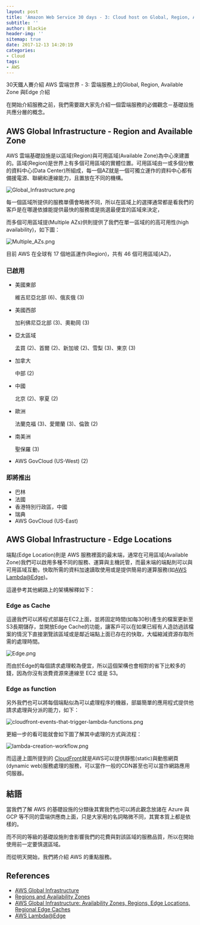 ```yaml
---
layout: post
title: 'Amazon Web Service 30 days - 3: Cloud host on Global, Region, Available Zone and Edge'
subtitle: ''
author: Blackie
header-img: ''
sitemap: true
date: 2017-12-13 14:20:19
categories:
- Cloud
tags:
- AWS
---
```


30天鐵人賽介紹 AWS 雲端世界 - 3: 雲端服務上的Global, Region, Available Zone 與Edge 介紹

<!-- More -->

在開始介紹服務之前，我們需要跟大家先介紹一個雲端服務的必備觀念－基礎設施共應分層的概念。

## AWS Global Infrastructure - Region and Available Zone ##

AWS 雲端基礎設施是以區域(Region)與可用區域(Available Zone)為中心來建置的。區域(Region)是世界上有多個可用區域的實體位置。可用區域由一或多個分散的資料中心(Data Center)所組成，每一個AZ就是一個可獨立運作的資料中心都有備援電源、聯網和連線能力，且置放在不同的機構。

![Global_Infrastructure.png](Global_Infrastructure.png)

每一個區域所提供的服務單價會略微不同，所以在區域上的選擇通常都是看我們的客戶是在哪邊依據能提供最快的服務或是挑選最便宜的區域來決定，

而多個可用區域提(Multiple AZs)供則提供了我們在單一區域的的高可用性(high availability)，如下圖：

![Multiple_AZs.png](Multiple_AZs.png)

目前 AWS 在全球有 17 個地區運作(Region)，共有 46 個可用區域(AZ)，

### 已啟用 ###

- 美國東部
    
    維吉尼亞北部 (6)、俄亥俄 (3)

- 美國西部

    加利佛尼亞北部 (3)、奧勒岡 (3)

- 亞太區域

    孟買 (2)、首爾 (2)、新加坡 (2)、雪梨 (3)、東京 (3)

- 加拿大
    
    中部 (2)

- 中國
    
    北京 (2)、寧夏 (2)

- 歐洲
    
    法蘭克福 (3)、愛爾蘭 (3)、倫敦 (2)

- 南美洲

    聖保羅 (3)

- AWS GovCloud (US-West) (2)

### 即將推出 ###

- 巴林
- 法國
- 香港特別行政區，中國
- 瑞典
- AWS GovCloud (US-East)

## AWS Global Infrastructure - Edge Locations ##

端點(Edge Location)則是 AWS 服務裡面的最末端，通常在可用區域(Available Zone)我們可以啟用多種不同的服務、運算與主機託管，而最末端的端點則可以與可用區域互動，快取所需的資料加速讀取使用或是提供簡易的運算服務(如[AWS Lambda@Edge](http://docs.aws.amazon.com/lambda/latest/dg/lambda-edge.html))。

這邊參考其他網路上的架構解釋如下：

### Edge as Cache ###

這邊我們可以將程式部屬在EC2上面，並將固定時間(如每30秒)產生的檔案更新至S3長期儲存，並開放Edge Cache的功能，讓客戶可以在如果已經有人造訪過該檔案的情況下直接瀏覽該區域或是鄰近端點上面已存在的快取，大幅縮減資源存取所需的處理時間。

![Edge.png](Edge.png)

而由於Edge的每個請求處理較為便宜，所以這個架構也會相對的省下比較多的錢，因為你沒有浪費資源來連線至 EC2 或是 S3。

### Edge as function ###

另外我們也可以將每個端點似為可以處理程序的機器，部屬簡單的應用程式提供他請求處理與分派的能力，如下：

![cloudfront-events-that-trigger-lambda-functions.png](cloudfront-events-that-trigger-lambda-functions.png)

更細一步的看可能就會如下圖了解其中處理的方式與流程：

![lambda-creation-workflow.png](lambda-creation-workflow.png)

而這邊上圖所提到的 [CloudFront](https://aws.amazon.com/documentation/cloudfront/?icmpid=docs_menu_internal)就是AWS可以提供靜態(static)與動態網頁(dynamic web)服務處理的服務，可以當作一般的CDN甚至也可以當作網路應用伺服器。

## 結語 ##

當我們了解 AWS 的基礎設施的分類後其實我們也可以將此觀念放諸在 Azure 與 GCP 等不同的雲端供應商上面，只是大家用的名詞略微不同，其實本質上都是依樣的。

而不同的等級的基礎設施則會影響我們的花費與對該區域的服務品質，所以在開始使用前一定要慎選區域。

而從明天開始，我們將介紹 AWS 的重點服務。

## References ##

- [AWS Global Infrastructure](https://aws.amazon.com/tw/about-aws/global-infrastructure/)
- [Regions and Availability Zones](http://docs.aws.amazon.com/AWSEC2/latest/UserGuide/using-regions-availability-zones.html)
- [AWS Global Infrastructure: Availability Zones, Regions, Edge Locations, Regional Edge Caches](https://cloudacademy.com/blog/aws-global-infrastructure/)
- [AWS Lambda@Edge](http://docs.aws.amazon.com/lambda/latest/dg/lambda-edge.html)